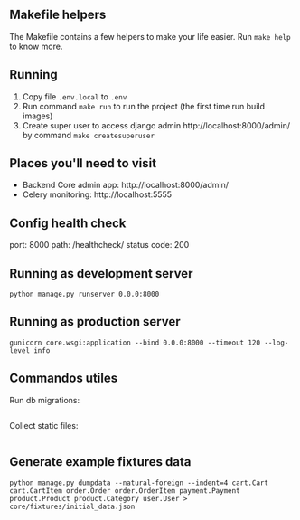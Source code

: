 ## Makefile helpers

The Makefile contains a few helpers to make your life easier. Run `make help` to know more.


## Running

1. Copy file `.env.local` to `.env`
2. Run command `make run` to run the project (the first time run build images)
3. Create super user to access django admin http://localhost:8000/admin/ by command `make createsuperuser`


## Places you'll need to visit

- Backend Core admin app: http://localhost:8000/admin/
- Celery monitoring: http://localhost:5555


## Config health check

port: 8000
path: /healthcheck/
status code: 200

## Running as development server

```
python manage.py runserver 0.0.0:8000
```

## Running as production server

```
gunicorn core.wsgi:application --bind 0.0.0:8000 --timeout 120 --log-level info
```


## Commandos utiles


Run db migrations: 

```python manage.py migrate --no-input
```


Collect static files:

```python manage.py collectstatic --no-input
```


## Generate example fixtures data

```
python manage.py dumpdata --natural-foreign --indent=4 cart.Cart cart.CartItem order.Order order.OrderItem payment.Payment product.Product product.Category user.User > core/fixtures/initial_data.json
```